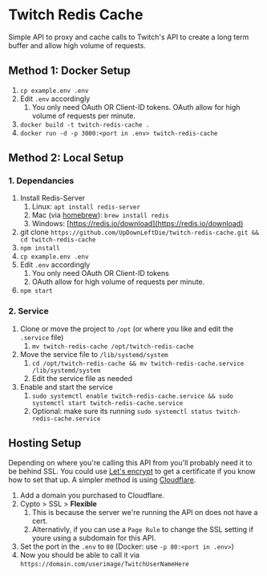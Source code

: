# Twitch Redis Cache

Simple API to proxy and cache calls to Twitch's API to create a long term buffer and allow high volume of requests.

## Method 1: Docker Setup

1. `cp example.env .env`
2. Edit `.env` accordingly
   1. You only need OAuth OR Client-ID tokens. OAuth allow for high volume of requests per minute.
3. `docker build -t twitch-redis-cache .`
4. `docker run -d -p 3000:<port in .env> twitch-redis-cache`

## Method 2: Local Setup

### 1. Dependancies

1. Install Redis-Server
   1. Linux: `apt install redis-server`
   2. Mac (via [homebrew](https://brew.sh/)): `brew install redis`
   3. Windows: [https://redis.io/download](https://redis.io/download)
2. git clone `https://github.com/UpDownLeftDie/twitch-redis-cache.git && cd twitch-redis-cache`
3. `npm install`
4. `cp example.env .env`
5. Edit `.env` accordingly
   1. You only need OAuth OR Client-ID tokens
   2. OAuth allow for high volume of requests per minute.
6. `npm start`

### 2. Service

1. Clone or move the project to `/opt` (or where you like and edit the `.service` file)
   1. `mv twitch-redis-cache /opt/twitch-redis-cache`
2. Move the service file to `/lib/systemd/system`
   1. `cd /opt/twitch-redis-cache && mv twitch-redis-cache.service /lib/systemd/system`
   2. Edit the service file as needed
3. Enable and start the service
   1. `sudo systemctl enable twitch-redis-cache.service && sudo systemctl start twitch-redis-cache.service`
   2. Optional: make sure its running `sudo systemctl status twitch-redis-cache.service`

## Hosting Setup

Depending on where you're calling this API from you'll probably need it to be behind SSL.
You could use [Let's encrypt](https://letsencrypt.org/) to get a certificate if you know how to set that up.
A simpler method is using [Cloudflare](https://www.cloudflare.com/).

1. Add a domain you purchased to Cloudflare.
2. Cypto > SSL > **Flexible**
   1. This is because the server we're running the API on does not have a cert.
   2. Alternativly, if you can use a `Page Rule` to change the SSL setting if youre using a subdomain for this API.
3. Set the port in the `.env` to `80` (Docker: use `-p 80:<port in .env>`)
4. Now you should be able to call it via `https://domain.com/userimage/TwitchUserNameHere`

